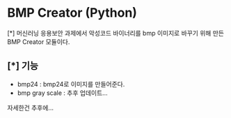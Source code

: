 # BMP Creator (Python)

[*] 머신러닝 응용보안 과제에서 악성코드 바이너리를 bmp 이미지로 바꾸기 위해 만든 BMP Creator 모듈이다.

## [*] 기능

- bmp24 : bmp24로 이미지를 만들어준다.
- bmp gray scale : 추후 업데이트...

자세한건 추후에...

